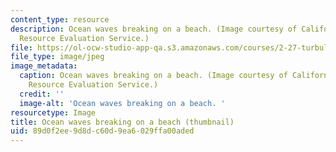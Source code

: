 ```yaml
---
content_type: resource
description: Ocean waves breaking on a beach. (Image courtesy of California Environmental
  Resource Evaluation Service.)
file: https://ol-ocw-studio-app-qa.s3.amazonaws.com/courses/2-27-turbulent-flow-and-transport-spring-2002/89d0f2ee9d8dc60d9ea6029ffa00aded_2-27s02-th.jpg
file_type: image/jpeg
image_metadata:
  caption: Ocean waves breaking on a beach. (Image courtesy of California Environmental
    Resource Evaluation Service.)
  credit: ''
  image-alt: 'Ocean waves breaking on a beach. '
resourcetype: Image
title: Ocean waves breaking on a beach (thumbnail)
uid: 89d0f2ee-9d8d-c60d-9ea6-029ffa00aded
---
```

